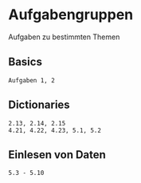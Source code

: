 # Aufgabengruppen
Aufgaben zu bestimmten Themen

## Basics
```
Aufgaben 1, 2
```

## Dictionaries
```
2.13, 2.14, 2.15
4.21, 4.22, 4.23, 5.1, 5.2
```

## Einlesen von Daten
```
5.3 - 5.10
```



